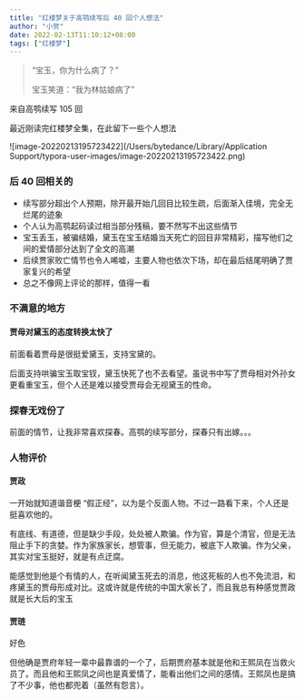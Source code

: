 ```yaml
---
title: "红楼梦关于高鹗续写后 40 回个人想法"
author: "小贺"
date: 2022-02-13T11:10:12+08:00
tags: ["红楼梦"]
---
```


> “宝玉，你为什么病了？”
> 
> 宝玉笑道：“我为林姑娘病了”

来自高鹗续写 105 回

最近刚读完红楼梦全集，在此留下一些个人想法

![image-20220213195723422](/Users/bytedance/Library/Application Support/typora-user-images/image-20220213195723422.png)

### 后 40 回相关的

- 续写部分超出个人预期，除开最开始几回目比较生疏，后面渐入佳境，完全无烂尾的迹象
- 个人认为高鹗起码读过相当部分残稿，要不然写不出这些情节
- 宝玉丢玉，被骗结婚，黛玉在宝玉结婚当天死亡的回目非常精彩，描写他们之间的爱情部分达到了全文的高潮
- 后续贾家败亡情节也令人唏嘘，主要人物也依次下场，却在最后结尾明确了贾家复兴的希望
- 总之不像网上评论的那样，值得一看

### 不满意的地方

#### 贾母对黛玉的态度转换太快了

前面看着贾母是很挺爱黛玉，支持宝黛的。

后面支持哄骗宝玉取宝钗，黛玉快死了也不去看望。虽说书中写了贾母相对外孙女更看重宝玉，但个人还是难以接受贾母会无视黛玉的性命。

### 探春无戏份了

前面的情节，让我非常喜欢探春。高鹗的续写部分，探春只有出嫁。。。

### 人物评价

#### 贾政

一开始就知道谐音梗 “假正经”，以为是个反面人物。不过一路看下来，个人还是挺喜欢他的。

有底线、有道德，但是缺少手段，处处被人欺骗。作为官，算是个清官，但是无法阻止手下的贪婪。作为家族家长，想管事，但无能力，被底下人欺骗。作为父亲，其实对宝玉挺好，就是有点迂腐。

能感觉到他是个有情的人，在听闻黛玉死去的消息，他这死板的人也不免流泪，和疼黛玉的贾母形成对比。这或许就是传统的中国大家长了，而且我总有种感觉贾政就是长大后的宝玉

#### 贾琏

好色

但他确是贾府年轻一辈中最靠谱的一个了，后期贾府基本就是他和王熙凤在当救火员了。而且他和王熙凤之间也是真爱情了，能看出他们之间的感情。王熙凤也是搞了不少事，他也都兜着（虽然有怨言）。
